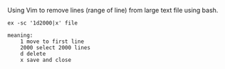 
Using Vim to remove lines (range of line) from large text file using bash.
```shell
ex -sc '1d2000|x' file
```


``` 
meaning:
    1 move to first line
    2000 select 2000 lines
    d delete
    x save and close
```
